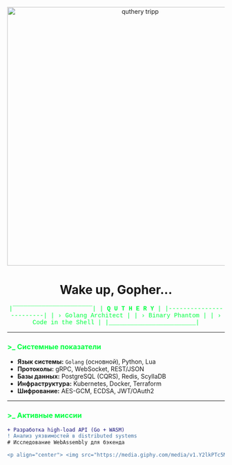 <p align="center">
  <img src="https://github.com/user-attachments/assets/b0e67bc6-4b80-4c3a-8bfe-0bd1436ad258)"
 alt="quthery tripp" width="600">
  <!-- Можно использовать зелёный цифровой дождь с логотипом Go -->
</p>

<h1 align="center">Wake up, Gopher...</h1>

<div align="center" style="color: #00ff41; font-family: 'Courier', monospace;">

  |‾‾‾‾‾‾‾‾‾‾‾‾‾‾‾‾‾‾‾‾‾‾|
  |  **Q U T H E R Y**      |
  |------------------------|
  | › Golang Architect     |
  | › Binary Phantom       |
  | › Code in the Shell    |
  |________________________|

</div>

---

### <span style="color: #00ff41">>_ Системные показатели</span>

- **Язык системы:** `Golang` (основной), Python, Lua  
- **Протоколы:** gRPC, WebSocket, REST/JSON  
- **Базы данных:** PostgreSQL (CQRS), Redis, ScyllaDB  
- **Инфраструктура:** Kubernetes, Docker, Terraform  
- **Шифрование:** AES-GCM, ECDSA, JWT/OAuth2  

---

### <span style="color: #00ff41">>_ Активные миссии</span>

```diff
+ Разработка high-load API (Go + WASM)
! Анализ уязвимостей в distributed systems
# Исследование WebAssembly для бэкенда

<p align="center"> <img src="https://media.giphy.com/media/v1.Y2lkPTc5MGI3NjExcW0yY2VjZGJjZ3B5Y2V6dW0ya3R5NnFqY2R6eGZ2cWx4dWZ1eWZ0byZlcD12MV9pbnRlcm5hbF9naWZfYnlfaWQmY3Q9Zw/coxQHKc9OjGx0U7yq5/giphy.gif" width="200"> </p><h3 align="center" style="color: #00ff41">«There is no exit... only compilation»</h3> ```
